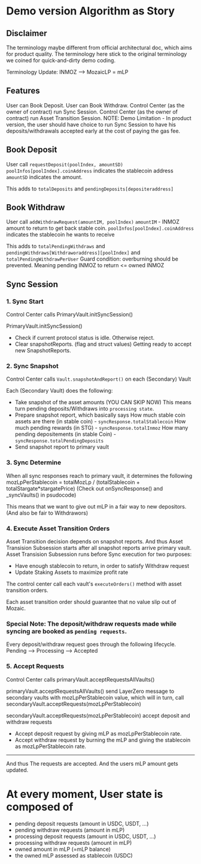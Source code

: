 # Demo version Algorithm as Story

## Disclaimer

The terminology maybe different from official architectural doc, which aims for product quality.
The terminology here stick to the original terminology we coined for quick-and-dirty demo coding.

Terminology Update:
INMOZ --> MozaicLP = mLP

## Features

User can Book Deposit.
User can Book Withdraw.
Control Center (as the owner of contract) run Sync Session.
Control Center (as the owner of contract) run Asset Transition Session.
NOTE: Demo Limitation - In product version, the user should have choice to run Sync Session to have his deposits/withdrawals accepted early at the cost of paying the gas fee.

## Book Deposit

User call `requestDeposit(poolIndex, amountSD)`
`poolInfos[poolIndex].coinAddress` indicates the stablecoin address
`amountSD` indicates the amount.

This adds to `totalDeposits` and `pendingDeposits[depositeraddress]`

## Book Withdraw

User call `addWithdrawRequest(amountIM, poolIndex)`
`amountIM` - INMOZ amount to return to get back stable coin.
`poolInfos[poolIndex].coinAddress` indicates the stablecoin he wants to receive

This adds to `totalPendingWithdraws` and `pendingWithdraws[Withdraworaddress][poolIndex]` and `totalPendingWithdrawPerUser`
Guard condition: overburning should be prevented. Meaning pending INMOZ to return <= owned INMOZ

## Sync Session

### 1. Sync Start

Control Center calls PrimaryVault.initSyncSession()

PrimaryVault.initSyncSession()
- Check if current protocol status is idle. Otherwise reject.
- Clear snapshotReports. (flag and struct values) Getting ready to accept new SnapshotReports.

### 2. Sync Snapshot

Control Center calls `Vault.snapshotAndReport()` on each (Secondary) Vault

Each (Secondary Vault) does the following:

- Take snapshot of the asset amounts (YOU CAN SKIP NOW)
    This means turn pending deposits/Withdraws into `processing state`.
- Prepare snapshot report, which basically says
    How much stable coin assets are there (in stable coin) - `syncResponse.totalStablecoin`
    How much pending rewards (in STG) - `syncResponse.totalInmoz`
    How many pending depositements (in stable Coin)  - `syncResponse.totalPendingDeposits`
    <!-- How mnay pending Withdraws (in INMOZ)  -->
- Send snapshot report to primary vault

### 3. Sync Determine

When all sync responses reach to primary vault, it determines the following
mozLpPerStablecoin = totalMozLp / (totalStablecoin + totalStargate*stargatePrice)
(Check out onSyncResponse() and _syncVaults() in psudocode)

This means that we want to give out mLP in a fair way to new depositors.
(And also be fair to Withdrawors)

### 4. Execute Asset Transition Orders

Asset Transition decision depends on snapshot reports.
And thus Asset Transision Subsession starts after all snapshot reports arrive primary vault.
Asset Transision Subsession runs before Sync execution for two purposes:

- Have enough stablecoin to return, in order to satisfy Withdraw request
- Update Staking Assets to maximize profit rate

The control center call each vault's `executeOrders()` method with asset transition orders.

Each asset transition order should guarantee that no value slip out of Mozaic.

### Special Note: The deposit/withdraw requests made while syncing are booked as `pending requests`.

Every deposit/withdraw request goes through the following lifecycle.
Pending --> Processing --> Accepted

### 5. Accept Requests

Control Center calls primaryVault.acceptRequestsAllVaults()

primaryVault.acceptRequestsAllVaults() send LayerZero message to secondary vaults with mozLpPerStablecoin value, which will in turn,
call secondaryVault.acceptRequests(mozLpPerStablecoin)

secondaryVault.acceptRequests(mozLpPerStablecoin) accept deposit and withdraw requests
- Accept deposit request by giving mLP as mozLpPerStablecoin rate.
- Accept withdraw request by burning the mLP and giving the stablecoin as mozLpPerStablecoin rate.
----
And thus
The requests are accepted. And the users mLP amount gets updated.

# At every moment, User state is composed of

- pending deposit requests (amount in USDC, USDT, ...)
- pending withdraw requests (amount in mLP)
- processing deposit requests (amount in USDC, USDT, ...)
- processing withdraw requests (amount in mLP)
- owned amount in mLP (=mLP balance)
- the owned mLP assessed as stablecoin (USDC)
